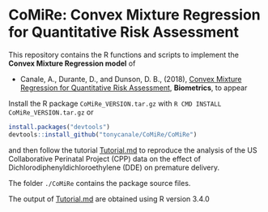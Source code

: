 # CoMiRe: Convex Mixture Regression for Quantitative Risk Assessment 

This repository contains the R functions and scripts to implement the **Convex Mixture Regression model** of

- Canale, A., Durante, D., and Dunson, D. B., (2018), [Convex Mixture Regression for Quantitative Risk Assessment](http://arxiv.org/abs/1701.02950), __Biometrics__, to appear

Install the R package `CoMiRe_VERSION.tar.gz` with `R CMD INSTALL CoMiRe_VERSION.tar.gz` or

```R
install.packages("devtools")
devtools::install_github("tonycanale/CoMiRe/CoMiRe")
```

and then follow the tutorial [Tutorial.md](Tutorial.md) to reproduce the analysis of the US Collaborative Perinatal Project (CPP) data on the effect of Dichlorodiphenyldichloroethylene (DDE) on premature delivery.

The folder `./CoMiRe` contains the package source files.

The output of [Tutorial.md](Tutorial.md) are obtained using R version 3.4.0
